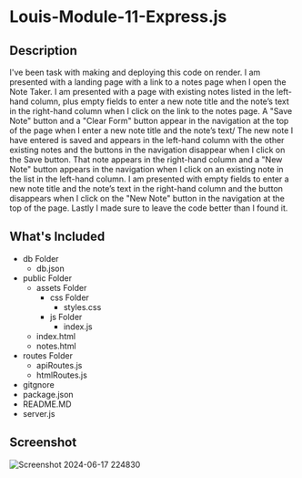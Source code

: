 # Louis-Module-11-Express.js
## Description
I've been task with making and deploying this code on render. 
I am presented with a landing page with a link to a notes page when I open the Note Taker.
I am presented with a page with existing notes listed in the left-hand column, plus empty fields to enter a new note title and the note’s text in the right-hand column when I click on the link to the notes page.
A "Save Note" button and a "Clear Form" button appear in the navigation at the top of the page when I enter a new note title and the note’s text/
The new note I have entered is saved and appears in the left-hand column with the other existing notes and the buttons in the navigation disappear when I click on the Save button.
That note appears in the right-hand column and a "New Note" button appears in the navigation when I click on an existing note in the list in the left-hand column.
I am presented with empty fields to enter a new note title and the note’s text in the right-hand column and the button disappears when I click on the "New Note" button in the navigation at the top of the page.
Lastly I made sure to leave the code better than I found it.

## What's Included
* db Folder
  * db.json
* public Folder
  * assets Folder
    * css Folder
      * styles.css
    * js Folder
      * index.js
  * index.html
  * notes.html
* routes Folder
  * apiRoutes.js
  * htmlRoutes.js
* gitgnore
* package.json
* README.MD
* server.js

## Screenshot
![Screenshot 2024-06-17 224830](https://github.com/Dark-N-Oak/Louis-Module-11-Express.js/assets/163933013/0cfc4f33-56d0-47a7-8639-93ad8e806176)
